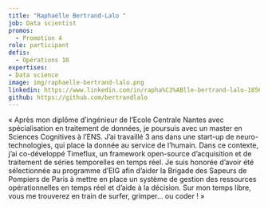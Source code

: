 ```yaml
---
title: "Raphaëlle Bertrand-Lalo "
job: Data scientist
promos:
  - Promotion 4
role: participant
defis:
  - Opérations 18
expertises:
- Data science
image: img/raphaelle-bertrand-lalo.png
linkedin: https://www.linkedin.com/in/rapha%C3%ABlle-bertrand-lalo-185679b9/
github: https://github.com/bertrandlalo
---
```

« Après mon diplôme d’ingénieur de l’Ecole Centrale Nantes avec spécialisation en traitement de données, je poursuis avec un master en Sciences Cognitives à l’ENS. J’ai travaillé 3 ans dans une start-up de neuro-technologies, qui place la donnée au service de l’humain. Dans ce contexte, j’ai co-développé Timeflux, un framework open-source d’acquisition et de traitement de séries temporelles en temps réel. Je suis honorée d’avoir été sélectionnée au programme d’EIG afin d’aider la Brigade des Sapeurs de Pompiers de Paris à mettre en place un système de gestion des ressources opérationnelles en temps réel et d’aide à la décision. Sur mon temps libre, vous me trouverez en train de surfer, grimper… ou coder ! »
